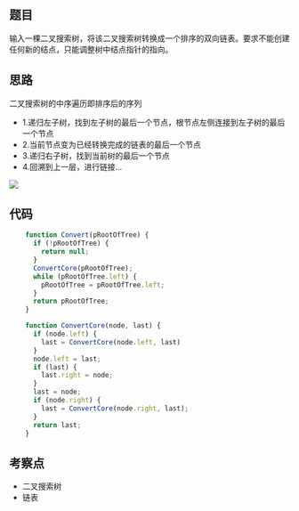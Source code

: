 ## 题目

输入一棵二叉搜索树，将该二叉搜索树转换成一个排序的双向链表。要求不能创建任何新的结点，只能调整树中结点指针的指向。

## 思路

二叉搜索树的中序遍历即排序后的序列
- 1.递归左子树，找到左子树的最后一个节点，根节点左侧连接到左子树的最后一个节点
- 2.当前节点变为已经转换完成的链表的最后一个节点
- 3.递归右子树，找到当前树的最后一个节点
- 4.回溯到上一层，进行链接...

![](../../dist/img/二叉搜索树与双向链表.png)

## 代码

```js
    function Convert(pRootOfTree) {
      if (!pRootOfTree) {
        return null;
      }
      ConvertCore(pRootOfTree);
      while (pRootOfTree.left) {
        pRootOfTree = pRootOfTree.left;
      }
      return pRootOfTree;
    }

    function ConvertCore(node, last) {
      if (node.left) {
        last = ConvertCore(node.left, last)
      }
      node.left = last;
      if (last) {
        last.right = node;
      }
      last = node;
      if (node.right) {
        last = ConvertCore(node.right, last);
      }
      return last;
    }
```

## 考察点

- 二叉搜索树
- 链表